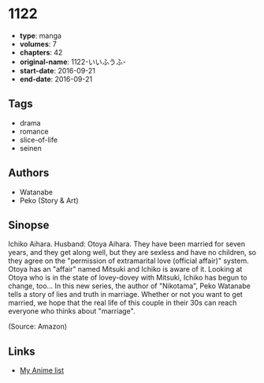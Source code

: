 # 1122

-   **type**: manga
-   **volumes**: 7
-   **chapters**: 42
-   **original-name**: 1122-いいふうふ-
-   **start-date**: 2016-09-21
-   **end-date**: 2016-09-21

## Tags

-   drama
-   romance
-   slice-of-life
-   seinen

## Authors

-   Watanabe
-   Peko (Story & Art)

## Sinopse

Ichiko Aihara. Husband: Otoya Aihara. They have been married for seven years, and they get along well, but they are sexless and have no children, so they agree on the "permission of extramarital love (official affair)" system. Otoya has an "affair" named Mitsuki and Ichiko is aware of it. Looking at Otoya who is in the state of lovey-dovey with Mitsuki, Ichiko has begun to change, too... In this new series, the author of "Nikotama", Peko Watanabe tells a story of lies and truth in marriage. Whether or not you want to get married, we hope that the real life of this couple in their 30s can reach everyone who thinks about "marriage".

(Source: Amazon)

## Links

-   [My Anime list](https://myanimelist.net/manga/111516/1122)
